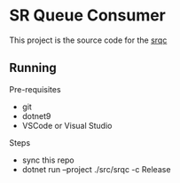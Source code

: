 # SR Queue Consumer

This project is the source code for the [srqc](https://calhuskerfan.github.io/srqc)

## Running

Pre-requisites
- git
- dotnet9
- VSCode or Visual Studio

Steps
- sync this repo
- dotnet run –project ./src/srqc -c Release
            
